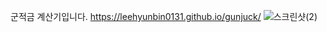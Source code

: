 군적금 계산기입니다.
https://leehyunbin0131.github.io/gunjuck/
![스크린샷(2)](https://github.com/user-attachments/assets/d087033f-7188-4484-b89a-7ec62c8a0d7f)
